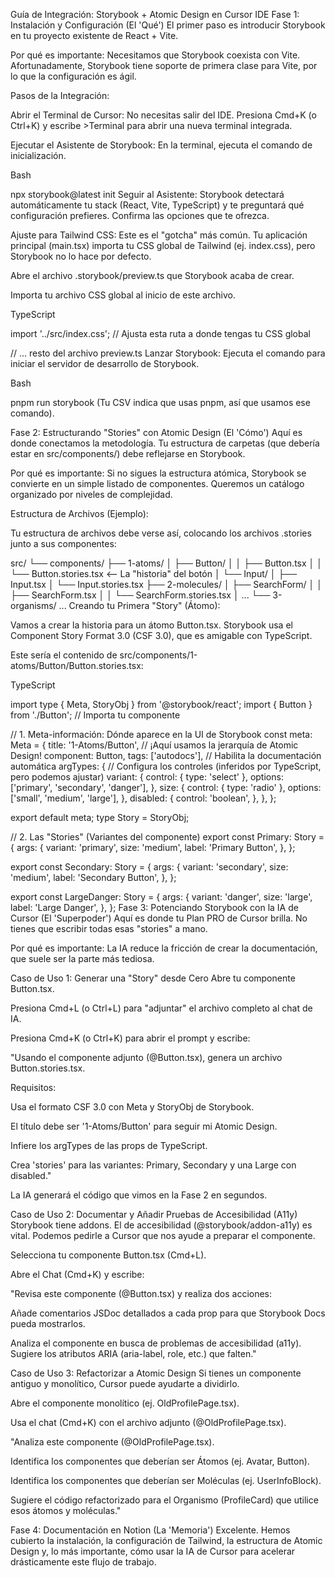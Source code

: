 Guía de Integración: Storybook + Atomic Design en Cursor IDE
Fase 1: Instalación y Configuración (El 'Qué')
El primer paso es introducir Storybook en tu proyecto existente de React + Vite.

Por qué es importante: Necesitamos que Storybook coexista con Vite. Afortunadamente, Storybook tiene soporte de primera clase para Vite, por lo que la configuración es ágil.

Pasos de la Integración:

Abrir el Terminal de Cursor: No necesitas salir del IDE. Presiona Cmd+K (o Ctrl+K) y escribe >Terminal para abrir una nueva terminal integrada.

Ejecutar el Asistente de Storybook: En la terminal, ejecuta el comando de inicialización.

Bash

npx storybook@latest init
Seguir al Asistente: Storybook detectará automáticamente tu stack (React, Vite, TypeScript) y te preguntará qué configuración prefieres. Confirma las opciones que te ofrezca.

Ajuste para Tailwind CSS: Este es el "gotcha" más común. Tu aplicación principal (main.tsx) importa tu CSS global de Tailwind (ej. index.css), pero Storybook no lo hace por defecto.

Abre el archivo .storybook/preview.ts que Storybook acaba de crear.

Importa tu archivo CSS global al inicio de este archivo.

TypeScript

import '../src/index.css'; // Ajusta esta ruta a donde tengas tu CSS global

// ... resto del archivo preview.ts
Lanzar Storybook: Ejecuta el comando para iniciar el servidor de desarrollo de Storybook.

Bash

pnpm run storybook 
(Tu CSV indica que usas pnpm, así que usamos ese comando).

Fase 2: Estructurando "Stories" con Atomic Design (El 'Cómo')
Aquí es donde conectamos la metodología. Tu estructura de carpetas (que debería estar en src/components/) debe reflejarse en Storybook.

Por qué es importante: Si no sigues la estructura atómica, Storybook se convierte en un simple listado de componentes. Queremos un catálogo organizado por niveles de complejidad.

Estructura de Archivos (Ejemplo):

Tu estructura de archivos debe verse así, colocando los archivos .stories junto a sus componentes:

src/
└── components/
    ├── 1-atoms/
    │   ├── Button/
    │   │   ├── Button.tsx
    │   │   └── Button.stories.tsx  <-- La "historia" del botón
    │   └── Input/
    │       ├── Input.tsx
    │       └── Input.stories.tsx
    ├── 2-molecules/
    │   ├── SearchForm/
    │   │   ├── SearchForm.tsx
    │   │   └── SearchForm.stories.tsx
    │   ...
    └── 3-organisms/
        ...
Creando tu Primera "Story" (Átomo):

Vamos a crear la historia para un átomo Button.tsx. Storybook usa el Component Story Format 3.0 (CSF 3.0), que es amigable con TypeScript.

Este sería el contenido de src/components/1-atoms/Button/Button.stories.tsx:

TypeScript

import type { Meta, StoryObj } from '@storybook/react';
import { Button } from './Button'; // Importa tu componente

// 1. Meta-información: Dónde aparece en la UI de Storybook
const meta: Meta<typeof Button> = {
  title: '1-Atoms/Button', // ¡Aquí usamos la jerarquía de Atomic Design!
  component: Button,
  tags: ['autodocs'], // Habilita la documentación automática
  argTypes: { // Configura los controles (inferidos por TypeScript, pero podemos ajustar)
    variant: {
      control: { type: 'select' },
      options: ['primary', 'secondary', 'danger'],
    },
    size: {
      control: { type: 'radio' },
      options: ['small', 'medium', 'large'],
    },
    disabled: {
      control: 'boolean',
    },
  },
};

export default meta;
type Story = StoryObj<typeof meta>;

// 2. Las "Stories" (Variantes del componente)
export const Primary: Story = {
  args: {
    variant: 'primary',
    size: 'medium',
    label: 'Primary Button',
  },
};

export const Secondary: Story = {
  args: {
    variant: 'secondary',
    size: 'medium',
    label: 'Secondary Button',
  },
};

export const LargeDanger: Story = {
  args: {
    variant: 'danger',
    size: 'large',
    label: 'Large Danger',
  },
};
Fase 3: Potenciando Storybook con la IA de Cursor (El 'Superpoder')
Aquí es donde tu Plan PRO de Cursor brilla. No tienes que escribir todas esas "stories" a mano.

Por qué es importante: La IA reduce la fricción de crear la documentación, que suele ser la parte más tediosa.

Caso de Uso 1: Generar una "Story" desde Cero
Abre tu componente Button.tsx.

Presiona Cmd+L (o Ctrl+L) para "adjuntar" el archivo completo al chat de IA.

Presiona Cmd+K (o Ctrl+K) para abrir el prompt y escribe:

"Usando el componente adjunto (@Button.tsx), genera un archivo Button.stories.tsx.

Requisitos:

Usa el formato CSF 3.0 con Meta y StoryObj de Storybook.

El título debe ser '1-Atoms/Button' para seguir mi Atomic Design.

Infiere los argTypes de las props de TypeScript.

Crea 'stories' para las variantes: Primary, Secondary y una Large con disabled."

La IA generará el código que vimos en la Fase 2 en segundos.

Caso de Uso 2: Documentar y Añadir Pruebas de Accesibilidad (A11y)
Storybook tiene addons. El de accesibilidad (@storybook/addon-a11y) es vital. Podemos pedirle a Cursor que nos ayude a preparar el componente.

Selecciona tu componente Button.tsx (Cmd+L).

Abre el Chat (Cmd+K) y escribe:

"Revisa este componente (@Button.tsx) y realiza dos acciones:

Añade comentarios JSDoc detallados a cada prop para que Storybook Docs pueda mostrarlos.

Analiza el componente en busca de problemas de accesibilidad (a11y). Sugiere los atributos ARIA (aria-label, role, etc.) que falten."

Caso de Uso 3: Refactorizar a Atomic Design
Si tienes un componente antiguo y monolítico, Cursor puede ayudarte a dividirlo.

Abre el componente monolítico (ej. OldProfilePage.tsx).

Usa el chat (Cmd+K) con el archivo adjunto (@OldProfilePage.tsx).

"Analiza este componente (@OldProfilePage.tsx).

Identifica los componentes que deberían ser Átomos (ej. Avatar, Button).

Identifica los componentes que deberían ser Moléculas (ej. UserInfoBlock).

Sugiere el código refactorizado para el Organismo (ProfileCard) que utilice esos átomos y moléculas."

Fase 4: Documentación en Notion (La 'Memoria')
Excelente. Hemos cubierto la instalación, la configuración de Tailwind, la estructura de Atomic Design y, lo más importante, cómo usar la IA de Cursor para acelerar drásticamente este flujo de trabajo.